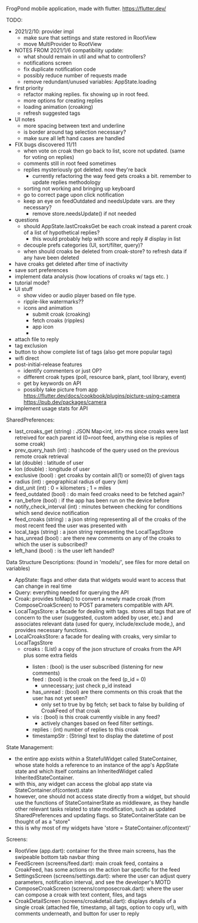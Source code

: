 FrogPond mobile application, made with flutter. https://flutter.dev/

TODO:
* 2021/2/10: provider impl
  * make sure that settings and state restored in RootView
  * move MultiProvider to RootView
* NOTES FROM 2021/1/6 compatibility update:
  * what should remain in util and what to controllers?
  * notifications screen
  * fix duplicate notification code
  * possibly reduce number of requests made
  * remove redundant/unused variables: AppState.loading
* first priority 
  - refactor making replies. fix showing up in root feed. 
  - more options for creating replies
  - loading animation (croaking)
  - refresh suggested tags
* UI notes
  - more spacing between text and underline
  - is border around tag selection necessary?
  - make sure all left hand cases are handled
* FIX bugs discovered 11/11
  - when vote on croak then go back to list, score not updated. (same for voting on replies)
  - comments still in root feed sometimes
  - replies mysteriously got deleted. now they're back
    - currently refactoring the way feed gets croaks a bit. remember to update replies methodology
  - sorting not working and bringing up keyboard
  - go to correct page upon click notification
  - keep an eye on feedOutdated and needsUpdate vars. are they necessary?
    - remove store.needsUpdate() if not needed
* questions
  * should AppState.lastCroaksGet be each croak instead a parent croak of a list of hypothetical replies?
    * this would probably help with score and reply # display in list
  * decouple prefs categories (UI, sort/filter, query)? 
  * when should croaks be deleted from croak-store? to refresh data if any have been deleted
* have croaks get deleted after time of inactivity
* save sort preferences
* implement data analysis (how locations of croaks w/ tags etc. )
* tutorial mode?
* UI stuff
  - show video or audio player based on file type.
  - ripple-like watermarks??
  - icons and animation
    - submit croak (croaking)
    - fetch croaks (ripples)
    - app icon
    -
* attach file to reply
* tag exclusion
* button to show complete list of tags (also get more popular tags)
* wifi direct
* post-initial-release features
  - identify commenters or just OP?
  - different croak types (poll, resource bank, plant, tool library, event)
  - get by keywords on API
  - possibly take picture from app https://flutter.dev/docs/cookbook/plugins/picture-using-camera
      https://pub.dev/packages/camera
* implement usage stats for API

SharedPreferences:
  * last_croaks_get (string) : JSON Map<int, int> ms since croaks were last retreived for each parent id (0=root feed, anything else is replies of some croak)
  * prev_query_hash (int) : hashcode of the query used on the previous remote croak retrieval 
  * lat (double) : latitude of user
  * lon (double) : longitude of user
  * exclusive (bool) : get croaks by contain all(1) or some(0) of given tags
  * radius (int) : geographical radius of query (km)
  * dist_unit (int) : 0 = kilometers ; 1 = miles
  * feed_outdated (bool) : do main feed croaks need to be fetched again?
  * ran_before (bool) : if the app has been run on the device before
  * notify_check_interval (int) : minutes between checking for conditions which send device notification 
  * feed_croaks (string) : a json string representing all of the croaks of the most recent feed the user was presented with
  * local_tags (string) : a json string representing the LocalTagsStore
  * has_unread (bool) : are there new comments on any of the croaks to which the user is subscribed?
  * left_hand (bool) : is the user left handed? 

Data Structure Descriptions: (found in 'models/', see files for more detail on variables)
  - AppState: flags and other data that widgets would want to access that can change in real time
  - Query: everything needed for querying the API
  - Croak: provides toMap() to convert a newly made croak (from ComposeCroakScreen) to POST parameters compatible with API.
  - LocalTagsStore: a facade for dealing with tags. stores all tags that are of concern to the user (suggested, custom added by user, etc.) and associates relevant data (used for query, include/exclude mode,), and provides necessary functions.
  - LocalCroaksStore: a facade for dealing with croaks, very similar to LocalTagsStore
    - croaks : (List<Map>) a copy of the json structure of croaks from the API plus some extra fields
      - listen : (bool) is the user subscribed (listening for new comments)
      - feed : (bool) is the croak on the feed (p_id = 0)
        - unnecessary; just check p_id instead
      - has_unread : (bool) are there comments on this croak that the user has not yet seen?
        - only set to true by bg fetch; set back to false by building of CroakFeed of that croak
      - vis : (bool) is this croak currently visible in any feed?
        - actively changes based on feed filter settings. 
      - replies : (int) number of replies to this croak
      - timestampStr : (String) text to display the datetime of post

State Management:
  - the entire app exists within a StatefulWidget called StateContainer, whose state holds a reference to an instance of the app's AppState state and which itself contains an InheritedWidget called InheritedStateContainer.
  - with this, any widget can access the global app state via StateContainer.of(context).state
  - however, one should not access state directly from a widget, but should use the functions of StateContainerState as middleware, as they handle other relevant tasks related to state modification, such as updated SharedPreferences and updating flags. so StateContainerState can be thought of as a "store"
  - this is why most of my widgets have 'store = StateContainer.of(context)'

Screens:
  - RootView (app.dart): container for the three main screens, has the swipeable bottom tab navbar thing
  - FeedScreen (screens/feed.dart): main croak feed, contains a CroakFeed, has some actions on the action bar specific for the feed
  - SettingsScreen (screens/settings.dart): where the user can adjust query parameters, notification interval, and see the developer's MOTD
  - ComposeCroakScreen (screens/composecroak.dart): where the user can compose a croak with text content, files, and tags
  - CroakDetailScreen (screens/croakdetail.dart): displays details of a single croak (attached file, timestamp, all tags, option to copy url), with comments underneath, and button for user to reply